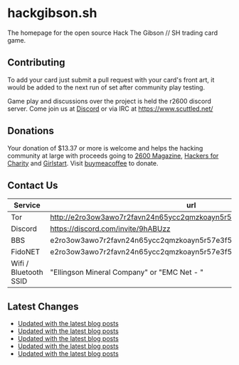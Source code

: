 # hackgibson.sh
The homepage for the open source Hack The Gibson // SH trading card game.


## Contributing

To add your card just submit a pull request with your card's front art, it would be added to the next run of set after community play testing.

Game play and discussions over the project is held the r2600 discord server. Come join us at [Discord](https://discord.com/invite/9hABUzz) or via IRC at https://www.scuttled.net/


## Donations

Your donation of $13.37 or more is welcome and helps the hacking community at large with proceeds going to [2600 Magazine](https://2600.com/), [Hackers for Charity](https://hackersforcharity.org) and [Girlstart](https://girlstart.org).  Visit [buymeacoffee](https://www.buymeacoffee.com/hackgibson.sh) to donate.


## Contact Us

Service | url
-|-
Tor | http://e2ro3ow3awo7r2favn24n65ycc2qmzkoayn5r57e3f56nvjwdcgg32ad.onion
Discord | https://discord.com/invite/9hABUzz
BBS | e2ro3ow3awo7r2favn24n65ycc2qmzkoayn5r57e3f56nvjwdcgg32ad.onion:23
FidoNET | e2ro3ow3awo7r2favn24n65ycc2qmzkoayn5r57e3f56nvjwdcgg32ad.onion:24554
Wifi / Bluetooth SSID | "Ellingson Mineral Company" or "EMC Net - <fidonet address>"

## Latest Changes
<!-- BLOG-POST-LIST:START -->
- [Updated with the latest blog posts](https://github.com/DFW2600/hackgibson.sh/commit/94df6291cb9e70ccdaa2b0115fa805b0272d4609)
- [Updated with the latest blog posts](https://github.com/DFW2600/hackgibson.sh/commit/574f2f8f4728eb138ee31cb15656b2e2d088d71d)
- [Updated with the latest blog posts](https://github.com/DFW2600/hackgibson.sh/commit/3964e7f898cda6ff18c8ab1f7148a65e3442abd9)
- [Updated with the latest blog posts](https://github.com/DFW2600/hackgibson.sh/commit/1fa94ee4218d1e4fffd2c7aee67f17427b9d6f12)
- [Updated with the latest blog posts](https://github.com/DFW2600/hackgibson.sh/commit/0bfdcd58e514686648a3a8f808827fee184fd2b9)
<!-- BLOG-POST-LIST:END -->
